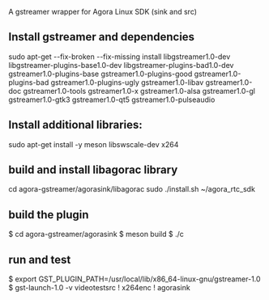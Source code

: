 A gstreamer wrapper for Agora Linux SDK (sink and src)


## Install gstreamer and dependencies

sudo apt-get --fix-broken --fix-missing install  libgstreamer1.0-dev libgstreamer-plugins-base1.0-dev libgstreamer-plugins-bad1.0-dev gstreamer1.0-plugins-base gstreamer1.0-plugins-good gstreamer1.0-plugins-bad gstreamer1.0-plugins-ugly gstreamer1.0-libav gstreamer1.0-doc gstreamer1.0-tools gstreamer1.0-x gstreamer1.0-alsa gstreamer1.0-gl gstreamer1.0-gtk3 gstreamer1.0-qt5 gstreamer1.0-pulseaudio 

## Install additional libraries:

sudo apt-get install -y meson libswscale-dev x264

## build and install libagorac library

   cd agora-gstreamer/agorasink/libagorac
   sudo ./install.sh ~/agora_rtc_sdk

## build the plugin

$ cd agora-gstreamer/agorasink
$ meson build
$ ./c

## run and test

$ export GST_PLUGIN_PATH=/usr/local/lib/x86_64-linux-gnu/gstreamer-1.0
$ gst-launch-1.0 -v videotestsrc ! x264enc ! agorasink
